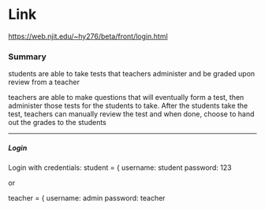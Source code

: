 # Link
https://web.njit.edu/~hy276/beta/front/login.html

### Summary 
students are able to take tests that teachers administer and be graded upon review from a teacher 

teachers are able to make questions that will eventually form a test, then administer those tests for the students to take. After the students take the test, teachers can manually review the test and when done, choose to hand out the grades to the students 

---
##### Login

Login with credentials:
student = { username: student
            password: 123

or

teacher = { username: admin
            password: teacher
